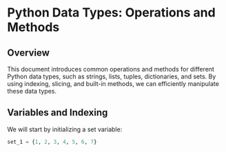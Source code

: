 # Python Data Types: Operations and Methods

## Overview

This document introduces common operations and methods for different Python data types, such as strings, lists, tuples, dictionaries, and sets. By using indexing, slicing, and built-in methods, we can efficiently manipulate these data types.

## Variables and Indexing

We will start by initializing a set variable:

```python
set_1 = {1, 2, 3, 4, 5, 6, 7}
